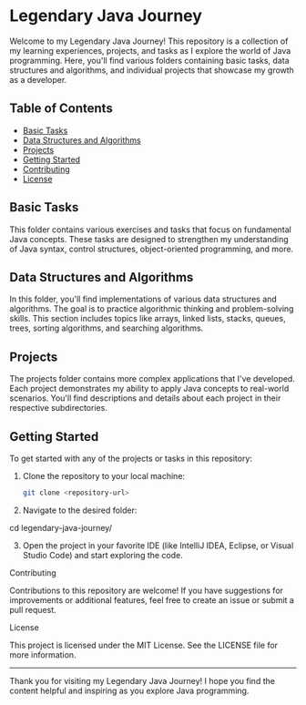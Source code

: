 # Legendary Java Journey

Welcome to my Legendary Java Journey! This repository is a collection of my learning experiences, projects, and tasks as I explore the world of Java programming. Here, you'll find various folders containing basic tasks, data structures and algorithms, and individual projects that showcase my growth as a developer.

## Table of Contents

- [Basic Tasks](#basic-tasks)
- [Data Structures and Algorithms](#data-structures-and-algorithms)
- [Projects](#projects)
- [Getting Started](#getting-started)
- [Contributing](#contributing)
- [License](#license)

## Basic Tasks

This folder contains various exercises and tasks that focus on fundamental Java concepts. These tasks are designed to strengthen my understanding of Java syntax, control structures, object-oriented programming, and more.

## Data Structures and Algorithms

In this folder, you'll find implementations of various data structures and algorithms. The goal is to practice algorithmic thinking and problem-solving skills. This section includes topics like arrays, linked lists, stacks, queues, trees, sorting algorithms, and searching algorithms.

## Projects

The projects folder contains more complex applications that I've developed. Each project demonstrates my ability to apply Java concepts to real-world scenarios. You'll find descriptions and details about each project in their respective subdirectories.

## Getting Started

To get started with any of the projects or tasks in this repository:

1. Clone the repository to your local machine:
   ```bash
   git clone <repository-url>

2. Navigate to the desired folder:

cd legendary-java-journey/<folder-name>


3. Open the project in your favorite IDE (like IntelliJ IDEA, Eclipse, or Visual Studio Code) and start exploring the code.



Contributing

Contributions to this repository are welcome! If you have suggestions for improvements or additional features, feel free to create an issue or submit a pull request.

License

This project is licensed under the MIT License. See the LICENSE file for more information.


---

Thank you for visiting my Legendary Java Journey! I hope you find the content helpful and inspiring as you explore Java programming.
